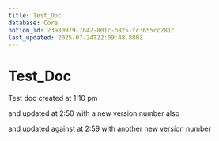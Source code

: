 ```yaml
---
title: Test_Doc
database: Core
notion_id: 23a80979-7b42-801c-b825-fc3655cc281c
last_updated: 2025-07-24T22:09:48.880Z
---
```


# Test_Doc


Test doc created at 1:10 pm


and updated at 2:50 with a new version number also


and updated against at 2:59 with another new version number

